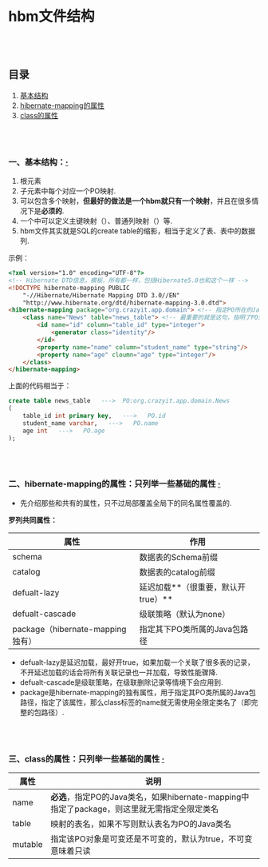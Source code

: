 # hbm文件结构

<br><br>

## 目录
1. [基本结构](#一基本结构)
2. [hibernate-mapping的属性](#二hibernate-mapping的属性只列举一些基础的属性-)
3. [class的属性](#三class的属性只列举一些基础的属性-)

<br><br>

### 一、基本结构：[·](#目录)
1. 根元素<hibernate-mapping>
2. 子元素中每个<class>对应一个PO映射.
3. <hibernate-mapping>可以包含多个<class>映射，**但最好的做法是一个hbm就只有一个<class>映射**，并且在很多情况下是**必须的**.
4. 一个<class>中可以定义主键映射（<id>）、普通列映射（<property>）等.
5. hbm文件其实就是SQL的create table的缩影，相当于定义了表、表中的数据列.

示例：
```html
<?xml version="1.0" encoding="UTF-8"?>
<!-- Hibernate DTD信息，模板，所有都一样，包括Hibernate5.0也和这个一样 -->
<!DOCTYPE hibernate-mapping PUBLIC
    "-//Hibernate/Hibernate Mapping DTD 3.0//EN"
    "http://www.hibernate.org/dtd/hibernate-mapping-3.0.dtd">
<hibernate-mapping package="org.crazyit.app.domain"> <!-- 指定PO所在的Java包路径 -->
    <class name="News" table="news_table"> <!-- 最重要的就是这句，指明了PO到表的映射 -->
        <id name="id" column="table_id" type="integer">
            <generator class="identity"/>
        </id>
        <property name="name" column="student_name" type="string"/>
        <property name="age" cloumn="age" type="integer"/>
    </class>
</hibernate-mapping>
```

上面的代码相当于：

```sql
create table news_table   --->  PO:org.crazyit.app.domain.News
(
    table_id int primary key,   --->   PO.id
    student_name varchar,   --->   PO.name
    age int   --->   PO.age
);
```

<br><br>

### 二、hibernate-mapping的属性：只列举一些基础的属性 [·](#目录)
- 先介绍那些<hibernate-mapping>和<class>共有的属性，只不过局部覆盖全局下<class>的同名属性覆盖<hibernate-mapping>的.

**罗列共同属性：**

| 属性 | 作用 |
| --- | --- |
| schema | 数据表的Schema前缀 |
| catalog | 数据表的catalog前缀 |
| defualt-lazy | 延迟加载**（很重要，默认开true）** |
| defualt-cascade | 级联策略（默认为none） |
| package（hibernate-mapping独有） | 指定其下PO类所属的Java包路径 |

- defualt-lazy是延迟加载，最好开true，如果加载一个关联了很多表的记录，不开延迟加载的话会将所有关联记录也一并加载，导致性能骤降.
- defualt-cascade是级联策略，在级联删除记录等情境下会应用到.
- package是hibernate-mapping的独有属性，用于指定其PO类所属的Java包路径，指定了该属性，那么class标签的name就无需使用全限定类名了（即完整的包路径）.

<br><br>

### 三、class的属性：只列举一些基础的属性 [·](#目录)
| 属性 | 说明 |
| --- | --- |
| name | **必选**，指定PO的Java类名，如果hibernate-mapping中指定了package，则这里就无需指定全限定类名 |
| table | 映射的表名，如果不写则默认表名为PO的Java类名 |
| mutable | 指定该PO对象是可变还是不可变的，默认为true，不可变意味着只读 |
